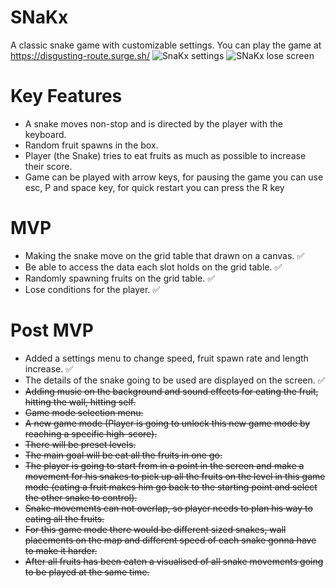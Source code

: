 

# SNaKx
A classic snake game with customizable settings. You can play the game at https://disgusting-route.surge.sh/
![SnaKx settings](https://i.imgur.com/8zOLjj3.png)
![SNaKx lose screen](https://i.imgur.com/R1EmMBf.png)

# Key Features
- A snake moves non-stop and is directed by the player with the keyboard.
- Random fruit spawns in the box.
- Player (the Snake) tries to eat fruits as much as possible to increase their score.
- Game can be played with arrow keys, for pausing the game you can use esc, P and space key, for quick restart you can press the R key
# MVP
- Making the snake move on the grid table that drawn on a canvas. :white_check_mark:
- Be able to access the data each slot holds on the grid table. :white_check_mark:
- Randomly spawning fruits on the grid table. :white_check_mark:
- Lose conditions for the player. :white_check_mark:
# Post MVP
- Added a settings menu to change speed, fruit spawn rate and length increase. :white_check_mark:
- The details of the snake going to be used are displayed on the screen. :white_check_mark:
- ~~Adding music on the background and sound effects for eating the fruit, hitting the wall, hitting self.~~
- ~~Game mode selection menu.~~
- ~~A new game mode (Player is going to unlock this new game mode by reaching a specific high-score).~~
- ~~There will be preset levels.~~
- ~~The main goal will be eat all the fruits in one go.~~
- ~~The player is going to start from in a point in the screen and make a movement for his snakes to pick up all the fruits on the level in this game mode (eating a fruit makes him go back to the starting point and select the other snake to control).~~
- ~~Snake movements can not overlap, so player needs to plan his way to eating all the fruits.~~
- ~~For this game mode there would be different sized snakes, wall placements on the map and different speed of each snake gonna have to make it harder.~~
- ~~After all fruits has been eaten a visualised of all snake movements going to be played at the same time.~~
